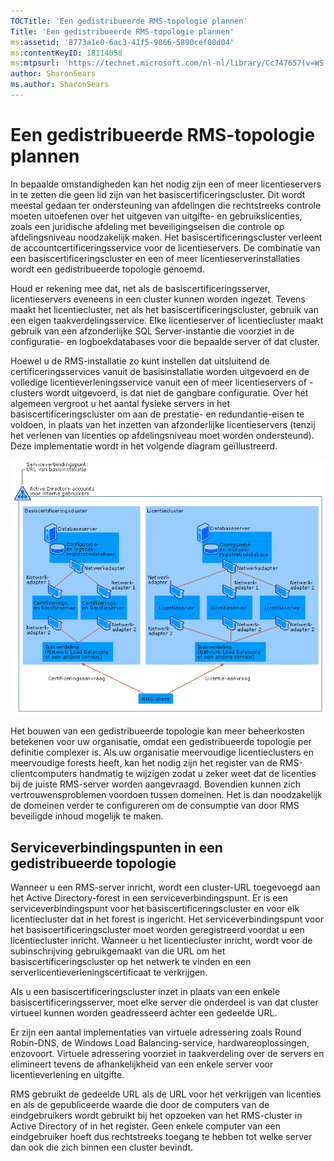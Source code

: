 ```yaml
---
TOCTitle: 'Een gedistribueerde RMS-topologie plannen'
Title: 'Een gedistribueerde RMS-topologie plannen'
ms:assetid: '8773a1e0-6ac3-41f5-9866-5890cef08d04'
ms:contentKeyID: 18114058
ms:mtpsurl: 'https://technet.microsoft.com/nl-nl/library/Cc747657(v=WS.10)'
author: SharonSears
ms.author: SharonSears
---
```


Een gedistribueerde RMS-topologie plannen
=========================================

In bepaalde omstandigheden kan het nodig zijn een of meer licentieservers in te zetten die geen lid zijn van het basiscertificeringscluster. Dit wordt meestal gedaan ter ondersteuning van afdelingen die rechtstreeks controle moeten uitoefenen over het uitgeven van uitgifte- en gebruikslicenties, zoals een juridische afdeling met beveiligingseisen die controle op afdelingsniveau noodzakelijk maken. Het basiscertificeringscluster verleent de accountcertificeringsservice voor de licentieservers. De combinatie van een basiscertificeringscluster en een of meer licentieserverinstallaties wordt een gedistribueerde topologie genoemd.

Houd er rekening mee dat, net als de basiscertificeringsserver, licentieservers eveneens in een cluster kunnen worden ingezet. Tevens maakt het licentiecluster, net als het basiscertificeringscluster, gebruik van een eigen taakverdelingsservice. Elke licentieserver of licentiecluster maakt gebruik van een afzonderlijke SQL Server-instantie die voorziet in de configuratie- en logboekdatabases voor die bepaalde server of dat cluster.

Hoewel u de RMS-installatie zo kunt instellen dat uitsluitend de certificeringsservices vanuit de basisinstallatie worden uitgevoerd en de volledige licentieverleningsservice vanuit een of meer licentieservers of -clusters wordt uitgevoerd, is dat niet de gangbare configuratie. Over het algemeen vergroot u het aantal fysieke servers in het basiscertificeringscluster om aan de prestatie- en redundantie-eisen te voldoen, in plaats van het inzetten van afzonderlijke licentieservers (tenzij het verlenen van licenties op afdelingsniveau moet worden ondersteund). Deze implementatie wordt in het volgende diagram geïllustreerd.

![alt text](/security-updates/images/Cc747657.01fa5a85-5711-41aa-932a-124049d34186(WS.10).gif "Gedistribueerde topologie")

Het bouwen van een gedistribueerde topologie kan meer beheerkosten betekenen voor uw organisatie, omdat een gedistribueerde topologie per definitie complexer is. Als uw organisatie meervoudige licentieclusters en meervoudige forests heeft, kan het nodig zijn het register van de RMS-clientcomputers handmatig te wijzigen zodat u zeker weet dat de licenties bij de juiste RMS-server worden aangevraagd. Bovendien kunnen zich vertrouwensproblemen voordoen tussen domeinen. Het is dan noodzakelijk de domeinen verder te configureren om de consumptie van door RMS beveiligde inhoud mogelijk te maken.

Serviceverbindingspunten in een gedistribueerde topologie
---------------------------------------------------------

Wanneer u een RMS-server inricht, wordt een cluster-URL toegevoegd aan het Active Directory-forest in een serviceverbindingspunt. Er is een serviceverbindingspunt voor het basiscertificeringscluster en voor elk licentiecluster dat in het forest is ingericht. Het serviceverbindingspunt voor het basiscertificeringscluster moet worden geregistreerd voordat u een licentiecluster inricht. Wanneer u het licentiecluster inricht, wordt voor de subinschrijving gebruikgemaakt van die URL om het basiscertificeringscluster op het netwerk te vinden en een serverlicentieverleningscertificaat te verkrijgen.

Als u een basiscertificeringscluster inzet in plaats van een enkele basiscertificeringsserver, moet elke server die onderdeel is van dat cluster virtueel kunnen worden geadresseerd achter een gedeelde URL.

Er zijn een aantal implementaties van virtuele adressering zoals Round Robin-DNS, de Windows Load Balancing-service, hardwareoplossingen, enzovoort. Virtuele adressering voorziet in taakverdeling over de servers en elimineert tevens de afhankelijkheid van een enkele server voor licentieverlening en uitgifte.

RMS gebruikt de gedeelde URL als de URL voor het verkrijgen van licenties en als de gepubliceerde waarde die door de computers van de eindgebruikers wordt gebruikt bij het opzoeken van het RMS-cluster in Active Directory of in het register. Geen enkele computer van een eindgebruiker hoeft dus rechtstreeks toegang te hebben tot welke server dan ook die zich binnen een cluster bevindt.
